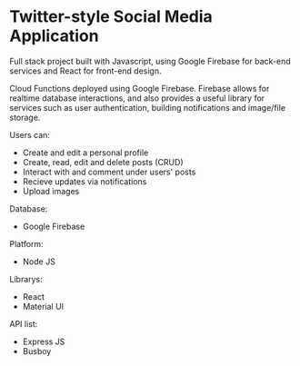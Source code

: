 # Twitter-style Social Media Application 

Full stack project built with Javascript, using Google Firebase for back-end services and React for front-end design. 

Cloud Functions deployed using Google Firebase. Firebase allows for realtime database interactions, and also provides a useful library for services such as user authentication, building notifications and image/file storage. 

Users can:
- Create and edit a personal profile 
- Create, read, edit and delete posts (CRUD)
- Interact with and comment under users' posts 
- Recieve updates via notifications 
- Upload images 

Database:
- Google Firebase 

Platform: 
- Node JS

Librarys: 
- React 
- Material UI 

API list:
- Express JS
- Busboy 
